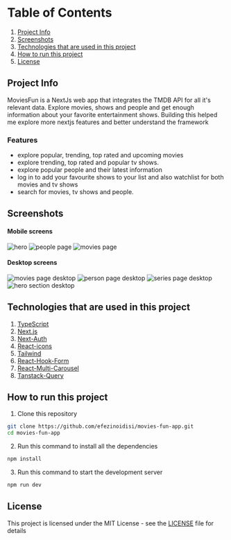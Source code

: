 # Table of Contents

1. [Project Info](#about-project)
2. [Screenshots](#screenshots)
3. [Technologies that are used in this project](#technologies-that-are-used-in-this-project)
4. [How to run this project](#how-to-run-this-project)
5. [License](#license)

## Project Info

MoviesFun is a NextJs web app that integrates the TMDB API for all it's relevant data. Explore movies, shows and people and get enough information about your favorite entertainment shows.
Building this helped me explore more nextjs features and better understand the framework

### Features

- explore popular, trending, top rated and upcoming movies
- explore trending, top rated and popular tv shows.
- explore popular people and their latest information
- log in to add your favourite shows to your list and also watchlist for both movies and tv shows
- search for movies, tv shows and people.

## Screenshots

#### Mobile screens

![hero](/public/screenshots/hero-mobile.png)
![people page](/public/screenshots/people-mobile.png)
![movies page](/public/screenshots/movies-mobile.png)

#### Desktop screens

![movies page desktop](/public/screenshots/movies-desktop.png)
![person page desktop](/public/screenshots/person-desktop.png)
![series page desktop](/public/screenshots/series-desktop.png)
![hero section desktop](/public/screenshots/hero-desktop.png)

## Technologies that are used in this project

1. [TypeScript](https://www.typescriptlang.org/)
2. [Next.js](https://nextjs.org/)
3. [Next-Auth](https://next-auth.js.org)
4. [React-icons](https://react-icons.github.io/react-icons)
5. [Tailwind](https://tailwindcss.com)
6. [React-Hook-Form](https://react-hook-form.com)
7. [React-Multi-Carousel](https://github.com/YIZHUANG/react-multi-carousel)
8. [Tanstack-Query](https://tanstack.com/query/latest)

## How to run this project

1. Clone this repository

```bash
git clone https://github.com/efezinoidisi/movies-fun-app.git
cd movies-fun-app
```

2. Run this command to install all the dependencies

```bash
npm install
```

3. Run this command to start the development server

```bash
npm run dev
```

## License

This project is licensed under the MIT License - see the [LICENSE](LICENSE) file for details
